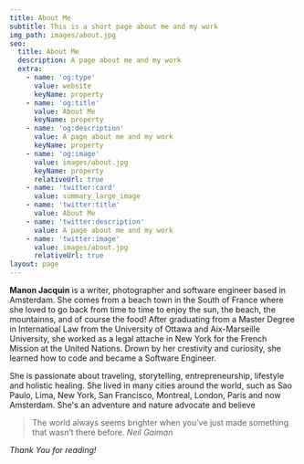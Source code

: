 ```yaml
---
title: About Me
subtitle: This is a short page about me and my work
img_path: images/about.jpg
seo:
  title: About Me
  description: A page about me and my work
  extra:
    - name: 'og:type'
      value: website
      keyName: property
    - name: 'og:title'
      value: About Me
      keyName: property
    - name: 'og:description'
      value: A page about me and my work
      keyName: property
    - name: 'og:image'
      value: images/about.jpg
      keyName: property
      relativeUrl: true
    - name: 'twitter:card'
      value: summary_large_image
    - name: 'twitter:title'
      value: About Me
    - name: 'twitter:description'
      value: A page about me and my work
    - name: 'twitter:image'
      value: images/about.jpg
      relativeUrl: true
layout: page
---
```


**Manon Jacquin** is a writer, photographer and software engineer based in Amsterdam. She comes from a beach town in the South of France where she loved to go back from time to time to enjoy the sun, the beach, the mountainns, and of course the food! After graduating from a Master Degree in Internatioal Law from the University of Ottawa and Aix-Marseille University, she worked as a legal attache in New York for the French Mission at the United Nations. Drown by her crestivity and curiosity, she learned how to code and became a Software Engineer.

She is passionate about traveling, storytelling, entrepreneurship, lifestyle and holistic healing. She lived in many cities around the world, such as Sao Paulo, Lima, New York, San Francisco, Montreal, London, Paris and now Amsterdam. She's an adventure and nature advocate and believe 


>The world always seems brighter when you’ve just made something that wasn’t there before. <cite>Neil Gaiman</cite>


*Thank You for reading!*
